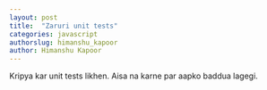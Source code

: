 ```yaml
---
layout: post
title:  "Zaruri unit tests"
categories: javascript
authorslug: himanshu_kapoor
author: Himanshu Kapoor
---
```


Kripya kar unit tests likhen. Aisa na karne par aapko baddua lagegi.
